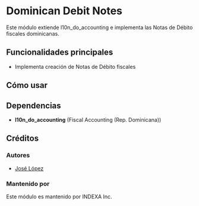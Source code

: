 
# Dominican Debit Notes

Este módulo extiende l10n_do_accounting e implementa las Notas de Débito fiscales dominicanas.


## Funcionalidades principales

- Implementa creación de Notas de Débito fiscales

## Cómo usar



## Dependencias

- **l10n_do_accounting** (Fiscal Accounting (Rep. Dominicana))

## Créditos

### Autores

- [José López](https://github.com/jlopezg)

### Mantenido por

Este módulo es mantenido por INDEXA Inc.

